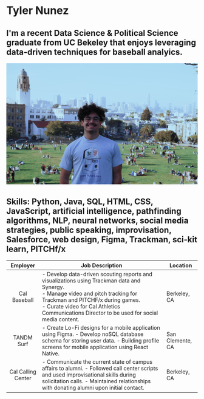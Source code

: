 # Tyler Nunez
## I'm a recent Data Science & Political Science graduate from UC Bekeley that enjoys leveraging data-driven techniques for baseball analyics.
![alt text](avatar.jpg)
## Skills: Python, Java, SQL, HTML, CSS, JavaScript, artificial intelligence, pathfinding algorithms, NLP, neural networks, social media strategies, public speaking, improvisation, Salesforce, web design, Figma, Trackman, sci-kit learn, PITCHf/x
|      Employer      | Job Description                                                                                                                                                                                                                                                    | Location         |
|:------------------:|--------------------------------------------------------------------------------------------------------------------------------------------------------------------------------------------------------------------------------------------------------------------|------------------|
|    Cal Baseball    |- Develop data-driven scouting reports and visualizations using Trackman data and Synergy.<br/>- Manage video and pitch tracking for Trackman and PITCHF/x during games.<br/>- Curate video for Cal Athletics Communications Director to be used for social media content. | Berkeley, CA     |
|     TANDM Surf     | - Create Lo-Fi designs for a mobile application using Figma. - Develop noSQL database schema for storing user data. - Building profile screens for mobile application using React Native.                                                                          | San Clemente, CA |
| Cal Calling Center | - Communicate the current state of campus affairs to alumni. - Followed call center scripts and used improvisational skills during solicitation calls. - Maintained relationships with donating alumni upon initial contact.                                       | Berkeley, CA     |
